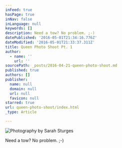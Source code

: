 ```yaml
---
inFeed: true
hasPage: true
inNav: false
inLanguage: null
keywords: []
description: Need a tow? No problem. ;-)
datePublished: '2016-05-01T21:34:16.776Z'
dateModified: '2016-05-01T21:33:37.311Z'
title: Queen Photo Shoot Pt. 1
author:
  - name: ''
    url: ''
sourcePath: _posts/2016-04-21-queen-photo-shoot.md
published: true
authors: []
publisher:
  name: null
  domain: null
  url: null
  favicon: null
starred: true
url: queen-photo-shoot/index.html
_type: Article

---
```

![Photography by Sarah Sturges](https://s3-us-west-2.amazonaws.com/the-grid-img/p/fdc20b93e6e59ce06b1ee529cd15d264a268ac52.jpg)

Need a tow? No problem. ;-)